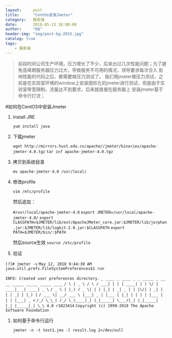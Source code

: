 ```yaml
---
layout:     post
title:      "CentOs安装Jmeter"
category:   服务端
date:       2018-05-13 18:00:00
author:     "HQ"
header-img: "img/post-bg-2015.jpg"
catalog: true
tags:
    - 服务端
---
```


>前段时间公司生产环境，压力增长了不少，后来出过几次性能问题；为了避免高峰期服务器压力过大，导致服务不可用的情况，领导要求每次合入
影响性能的代码之后，都需要做压力测试了。
我们用jmeter做压力测试，之前是在实验室环境的window上安装图形化的jmeter进行测试，但是由于实验室带宽限制，流量达不到要求，后来就直接在服务器上
安装jmeter基于命令行打流；


#如何在CentOS中安装Jmeter
1. Install JRE

	`yum install java`

2. 下载jmeter

	`wget http://mirrors.hust.edu.cn/apache//jmeter/binaries/apache-jmeter-4.0.tgz`
	`tar zxf apache-jmeter-4.0.tgz`

1. 拷贝到系统目录

	`mv apache-jmeter-4.0 /usr/local/`

1. 修改profile

	`vim /etc/profile`
	
	然后追加：
	
	`#/usr/local/apache-jmeter-4.0`
	`export JMETER=/usr/local/apache-jmeter-4.0/`
	`export CLASSPATH=$JMETER/lib/ext/ApacheJMeter_core.jar:$JMETER/lib/jorphan.jar:$JMETER/lib/logkit-2.0.jar:$CLASSPATH`
	`export PATH=$JMETER/bin/:$PATH`

	然后source生效
	`source /etc/profile`

1. 验证

`[?]# jmeter -v`
`May 12, 2018 9:44:30 AM java.util.prefs.FileSystemPreferences$1 run`

`INFO: Created user preferences directory.`
`_ ____ _ ____ _ _ _____ _ __ __ _____ _____ _____ ____`
`/ \ | _ \ / \ / ___| | | | ____| | | \/ | ____|_ _| ____| _ \`
`/ _ \ | |_) / _ \| | | |_| | _| _ | | |\/| | _| | | | _| | |_) |`
`/ ___ \| __/ ___ \ |___| _ | |___ | |_| | | | | |___ | | | |___| _ <`
`/_/ \_\_| /_/ \_\____|_| |_|_____| \___/|_| |_|_____| |_| |_____|_| \_\ 4.0 r1823414`
`Copyright (c) 1999-2018 The Apache Software Foundation`

1. 如何基于命令行运行

	`jmeter -n -t test1.jmx -l result.log 2>/dev/null`
